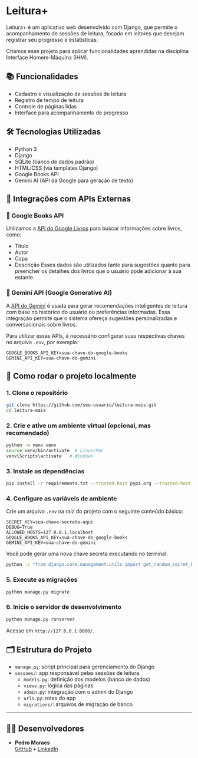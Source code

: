 
# Leitura+

Leitura+ é um aplicativo web desenvolvido com Django, que permite o acompanhamento de sessões de leitura, focado em leitores que desejam registrar seu progresso e estatísticas.

Criamos esse projeto para aplicar funcionalidades aprendidas na disciplina Interface Homem-Máquina (IHM).

## 📚 Funcionalidades

- Cadastro e visualização de sessões de leitura
- Registro de tempo de leitura
- Controle de páginas lidas
- Interface para acompanhamento de progresso

## 🛠 Tecnologias Utilizadas

- Python 3
- Django
- SQLite (banco de dados padrão)
- HTML/CSS (via templates Django)
- Google Books API
- Gemini AI (API da Google para geração de texto)

## 🔌 Integrações com APIs Externas

### 📖 Google Books API
Utilizamos a [API do Google Livros](https://developers.google.com/books) para buscar informações sobre livros, como:
- Título
- Autor
- Capa
- Descrição
Esses dados são utilizados tanto para sugestões quanto para preencher os detalhes dos livros que o usuário pode adicionar à sua estante.

### 🤖 Gemini API (Google Generative AI)
A [API do Gemini](https://ai.google.dev) é usada para gerar recomendações inteligentes de leitura com base no histórico do usuário ou preferências informadas. Essa integração permite que o sistema ofereça sugestões personalizadas e conversacionais sobre livros.

Para utilizar essas APIs, é necessário configurar suas respectivas chaves no arquivo `.env`, por exemplo:

```env
GOOGLE_BOOKS_API_KEY=sua-chave-do-google-books
GEMINI_API_KEY=sua-chave-do-gemini
```

## 🚀 Como rodar o projeto localmente

### 1. Clone o repositório

```bash
git clone https://github.com/seu-usuario/leitura-mais.git
cd leitura-mais
```

### 2. Crie e ative um ambiente virtual (opcional, mas recomendado)

```bash
python -m venv venv
source venv/bin/activate  # Linux/Mac
venv\Scripts\activate   # Windows
```

### 3. Instale as dependências

```bash
pip install -r requirements.txt --trusted-host pypi.org --trusted-host files.pythonhosted.org
```

### 4. Configure as variáveis de ambiente

Crie um arquivo `.env` na raiz do projeto com o seguinte conteúdo básico:

```env
SECRET_KEY=sua-chave-secreta-aqui
DEBUG=True
ALLOWED_HOSTS=127.0.0.1,localhost
GOOGLE_BOOKS_API_KEY=sua-chave-do-google-books
GEMINI_API_KEY=sua-chave-do-gemini
```

Você pode gerar uma nova chave secreta executando no terminal:

```bash
python -c "from django.core.management.utils import get_random_secret_key; print(get_random_secret_key())"
```

### 5. Execute as migrações

```bash
python manage.py migrate
```

### 6. Inicie o servidor de desenvolvimento

```bash
python manage.py runserver
```

Acesse em `http://127.0.0.1:8000/`.

## 🗂 Estrutura do Projeto

- `manage.py`: script principal para gerenciamento do Django
- `sessoes/`: app responsável pelas sessões de leitura
  - `models.py`: definição dos modelos (banco de dados)
  - `views.py`: lógica das páginas
  - `admin.py`: integração com o admin do Django
  - `urls.py`: rotas do app
  - `migrations/`: arquivos de migração de banco

---

## 👨‍💻 Desenvolvedores
- **Pedro Moraes**  
  [GitHub](https://github.com/pedrorms1997) • [LinkedIn](https://www.linkedin.com/in/pedro-rodrigues-m-b69704101/)
